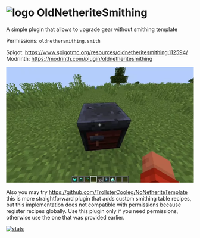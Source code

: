 # ![logo](https://i.imgur.com/Fpi9d1q.png) OldNetheriteSmithing

A simple plugin that allows to upgrade gear without smithing template

Permissions: `oldnethersmithing.smith`

Spigot: https://www.spigotmc.org/resources/oldnetheritesmithing.112594/ <br/>
Modrinth: https://modrinth.com/plugin/oldnetheritesmithing

![demo](demo.webp)

Also you may try https://github.com/TrollsterCooleg/NoNetheriteTemplate this is more straightforward plugin that adds custom smithing table recipes, but this implementation does not compatible with permissions because register recipes globally. Use this plugin only if you need permissions, otherwise use the one that was provided earlier.

[![stats](https://bstats.org/signatures/bukkit/OldNetheriteSmithing.svg)](https://bstats.org/plugin/bukkit/OldNetheriteSmithing/19782)
